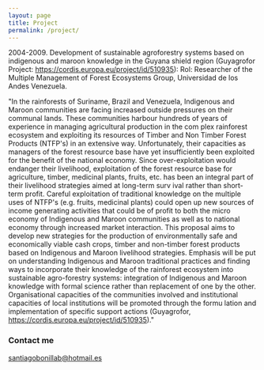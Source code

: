 ```yaml
---
layout: page
title: Project
permalink: /project/
---
```

2004-2009. Development of sustainable agroforestry systems based on indigenous and maroon knowledge in the Guyana shield region (Guyagrofor Project: https://cordis.europa.eu/project/id/510935):
Rol: Researcher of the Multiple Management of Forest Ecosystems Group, Universidad de los Andes Venezuela.

"In the rainforests of Suriname, Brazil and Venezuela, Indigenous and Maroon communities are facing increased outside pressures on their communal lands. These communities harbour hundreds of years of experience in managing agricultural production in the com plex rainforest ecosystem and exploiting its resources of Timber and Non Timber Forest Products (NTFP's) in an extensive way. Unfortunately, their capacities as managers of the forest resource base have yet insufficiently been exploited for the benefit of the national economy. Since over-exploitation would endanger their livelihood, exploitation of the forest resource base for agriculture, timber, medicinal plants, fruits, etc. has been an integral part of their livelihood strategies aimed at long-term surv ival rather than short-term profit. Careful exploitation of traditional knowledge on the multiple uses of NTFP's (e.g. fruits, medicinal plants) could open up new sources of income generating activities that could be of profit to both the micro economy of Indigenous and Maroon communities as well as to national economy through increased market interaction. This proposal aims to develop new strategies for the production of environmentally safe and economically viable cash crops, timber and non-timber forest products based on Indigenous and Maroon livelihood strategies. Emphasis will be put on understanding Indigenous and Maroon traditional practices and finding ways to incorporate their knowledge of the rainforest ecosystem into sustainable agro-forestry systems: integration of Indigenous and Maroon knowledge with formal science rather than replacement of one by the other. Organisational capacities of the communities involved and institutional capacities of local institutions will be promoted through the formu lation and implementation of specific support actions (Guyagrofor, https://cordis.europa.eu/project/id/510935)."




### Contact me

[santiagobonillab@hotmail.es](mailto:santiagobonillab@hotmail.es)
